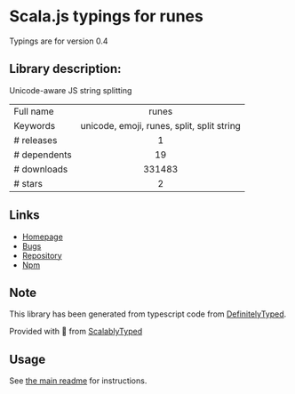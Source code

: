 
# Scala.js typings for runes

Typings are for version 0.4

## Library description:
Unicode-aware JS string splitting

|                    |                 |
| ------------------ | :-------------: |
| Full name          | runes |
| Keywords           | unicode, emoji, runes, split, split string |
| # releases         | 1 |
| # dependents       | 19 |
| # downloads        | 331483 |
| # stars            | 2 |

## Links
- [Homepage](https://github.com/dotcypress/runes#readme)
- [Bugs](https://github.com/dotcypress/runes/issues)
- [Repository](https://github.com/dotcypress/runes)
- [Npm](https://www.npmjs.com/package/runes)
    


## Note
This library has been generated from typescript code from [DefinitelyTyped](https://definitelytyped.org).

Provided with :purple_heart: from [ScalablyTyped](https://github.com/oyvindberg/ScalablyTyped)

## Usage
See [the main readme](../../readme.md) for instructions.



